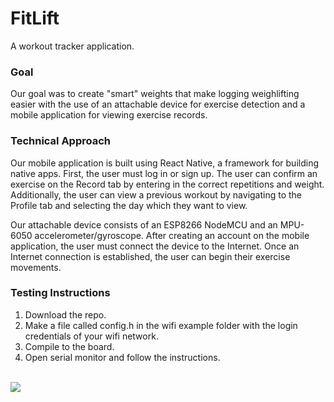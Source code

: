 # FitLift
A workout tracker application.

### Goal
Our goal was to create "smart" weights that make logging weighlifting easier with the use of an attachable device for exercise detection and a mobile application for viewing exercise records.

### Technical Approach
Our mobile application is built using React Native, a framework for building native apps. First, the user must log in or sign up. The user can confirm an exercise on the Record tab by entering in the correct repetitions and weight. Additionally, the user can view a previous workout by navigating to the Profile tab and selecting the day which they want to view. </br >

Our attachable device consists of an ESP8266 NodeMCU and an MPU-6050 accelerometer/gyroscope. After creating an account on the mobile application, the user must connect the device to the Internet. Once an Internet connection is established, the user can begin their exercise movements. 

### Testing Instructions
1. Download the repo.
2. Make a file called config.h in the wifi example folder with the login credentials of your wifi network.
3. Compile to the board.
4. Open serial monitor and follow the instructions.</br></br>

![](display_workout.gif)

